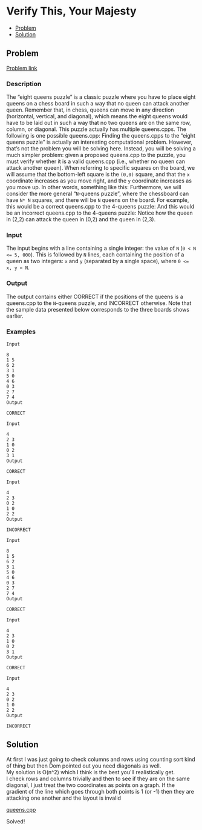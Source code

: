 # Verify This, Your Majesty
- [Problem](#problem)
- [Solution](#solution)

## Problem
[Problem link](https://open.kattis.com/problems/queens)

### Description

The “eight queens puzzle” is a classic puzzle where you have to place eight queens on a chess board in such a way that no queen can attack another queen. Remember that, in chess, queens can move in any direction (horizontal, vertical, and diagonal), which means the eight queens would have to be laid out in such a way that no two queens are on the same row, column, or diagonal.
This puzzle actually has multiple queens.cpps. The following is one possible queens.cpp: Finding the queens.cpps to the “eight queens puzzle” is actually an interesting computational problem. However, that’s not the problem you will be solving here. Instead, you will be solving a much simpler problem: given a proposed queens.cpp to the puzzle, you must verify whether it is a valid queens.cpp (i.e., whether no queen can attack another queen).
When referring to specific squares on the board, we will assume that the bottom-left square is the `(0,0)` square, and that the `x` coordinate increases as you move right, and the `y` coordinate increases as you move up.
In other words, something like this: Furthermore, we will consider the more general “`N`-queens puzzle”, where the chessboard can have `N* N` squares, and there will be `N` queens on the board. For example, this would be a correct queens.cpp to the 4-queens puzzle: And this would be an incorrect queens.cpp to the 4-queens puzzle: Notice how the queen in (2,2) can attack the queen in (0,2) and the queen in (2,3).

### Input
The input begins with a line containing a single integer: the value of `N` (`0 < N <= 5, 000`). This is followed by `N` lines, each containing the position of a queen as two integers: `x` and `y` (separated by a single space), where `0 <= x, y < N`.

### Output
The output contains either CORRECT if the positions of the queens is a queens.cpp to the `N`-queens puzzle, and INCORRECT otherwise.
Note that the sample data presented below corresponds to the three boards shows earlier. 

### Examples
```
Input

8
1 5
6 2
3 1
5 0
4 6
0 3
2 7
7 4
Output

CORRECT
```
```
Input

4
2 3
1 0
0 2
3 1
Output

CORRECT
```
```
Input

4
2 3
0 2
1 0
2 2
Output

INCORRECT
```
```
Input

8
1 5
6 2
3 1
5 0
4 6
0 3
2 7
7 4
Output

CORRECT
```
```
Input

4
2 3
1 0
0 2
3 1
Output

CORRECT
```
```
Input

4
2 3
0 2
1 0
2 2
Output

INCORRECT
```


## Solution
At first I was just going to check columns and rows using counting sort kind of thing but then Dom pointed out you need diagonals as well.  
My solution is O(n^2) which I think is the best you'll realistically get.  
I check rows and columns trivially and then to see if they are on the same diagonal, I just treat the two coordinates as points on a graph. 
If the gradient of the line which goes through both points is 1 (or -1) then they are attacking one another and the layout is invalid

[queens.cpp](./queens.cpp)

Solved!